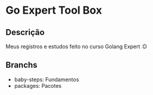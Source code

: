 # Go Expert Tool Box
## Descrição
Meus registros e estudos feito no curso Golang Expert :D
## Branchs
- baby-steps: Fundamentos
- packages: Pacotes